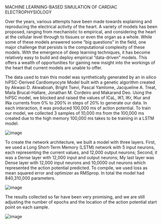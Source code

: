 MACHINE LEARNING-BASED SIMULATION OF CARDIAC ELECTROPHYSIOLOGY

 Over the years, various attempts have been made towards explaining and reproducing the electrical activity of the heart. A variety of models has been proposed, ranging from mechanistic to empirical, and considering the heart at the cellular level through to tissues or even the organ as a whole. While some of these models answered some “big questions” in the field, one major challenge that persists is the computational complexity of these models. With the emergence of deep learning techniques, it has become relatively easy to build and deploy empirical “data-driven” models. This offers a wealth of opportunities for gaining new insight into the workings of the heart that current models are unable to offer.

 The data used to train this model was synthetically generated by an in silico hiPSC-Derived Cardiomyocyte Model built with a genetic algorithm created by Akwasi D. Akwaboah, Bright Tsevi, Pascal Yamlome, Jacqueline A. Treat, Maila Brucal-Hallare, Jonathan M. Cordeiro and Makarand Deo. Using the hiPSC model, we blocked  and raised the values of  ICaL, IK1, IKr, IKur and INa currents from 0% to 200% in steps of 20% to generate our data.  In each interaction, it was produced 100,000 ms of action potential. To train our model, we collected 3 samples of 10,000 ms from the 100,000 ms created due to the high memory 100,000 ms takes to be training  in a LSTM model.  

![image](https://user-images.githubusercontent.com/75848451/152657932-dd97c201-a003-4f5c-8140-21455ac0a4d1.png)

To create the network architecture, we built a model with three layers. First, we used a Long Short-Term Memory (LSTM) network with 5 input neurons, each representing the current values, and 12,000 output neurons; Second, it was a Dense layer with 12,000 input and output neurons; My last layer was Dense layer with 12,000 input neurons and 10,0000 out neurons which represented the action potential predicted.  To compile, we used loss as mean squared error and optimizer as RMSprop. In total the model had 840,310,000 parameters.

![image](https://user-images.githubusercontent.com/75848451/152658540-86672575-2988-4548-a335-d5438fc04d44.png)

The results collected so far have been very promising, and we are still adjusting the number of epochs and the location of the action potential start point on each sample.
 
 ![image](https://user-images.githubusercontent.com/75848451/152658514-ab86a948-8f52-46da-85c8-964ad2caf739.png)
